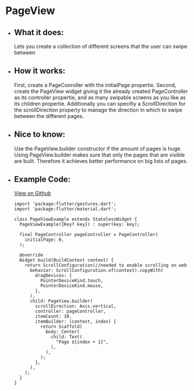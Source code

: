 # PageView

- ## What it does:
  Lets you create a collection of different screens that the user can swipe between

- ## How it works:
  First, create a PageConroller with the initialPage propertie. Second, create the PageView widget giving it the already created PageController as its controller propertie, and as many swipable screens as you like as its children propertie. Additionally you can specifiy a ScrollDirection for the scrollDirection property to manage the direction in which to swipe between the different pages.

- ## Nice to know:
  Use the PageView.builder constructor if the amount of pages is huge. Using PageView.builder makes sure that only the pages that are visible are built. Therefore it achieves better performance on big lists of pages.

- ## Example Code:
  [View on Github](https://github.com/TheUltimateOptimist/Widgets/blob/master/example_writer/lib/pageview_example.dart)

      import 'package:flutter/gestures.dart';
      import 'package:flutter/material.dart';

      class PageViewExample extends StatelessWidget {
        PageViewExample({Key? key}) : super(key: key);

        final PageController pageController = PageController(
          initialPage: 0,
        );

        @override
        Widget build(BuildContext context) {
          return ScrollConfiguration(//needed to enable scrolling on web
            behavior: ScrollConfiguration.of(context).copyWith(
              dragDevices: {
                PointerDeviceKind.touch,
                PointerDeviceKind.mouse,
              },
            ),
            child: PageView.builder(
              scrollDirection: Axis.vertical,
              controller: pageController,
              itemCount: 10,
              itemBuilder: (context, index) {
                return Scaffold(
                  body: Center(
                    child: Text(
                      "Page ${index + 1}",
                    ),
                  ),
                );
              },
            ),
          );
        }
      }